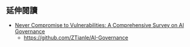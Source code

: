 ## 延伸閱讀
- [Never Compromise to Vulnerabilities: A Comprehensive Survey on AI Governance](https://arxiv.org/abs/2508.08789)
  - https://github.com/ZTianle/AI-Governance 
